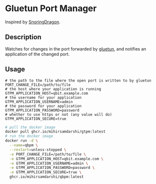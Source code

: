 # Gluetun Port Manager

Inspired by [SnoringDragon](https://github.com/SnoringDragon/gluetun-qbittorrent-port-manager/).

## Description

Watches for changes in the port forwarded by [gluetun](https://github.com/qdm12/gluetun), and notifies an application
of the changed port.

## Usage

```env
# the path to the file where the open port is written to by gluetun
PORT_CHANGE_FILE=/path/to/file
# the host where your application is running
GTPM_APPLICATION_HOST=qbit.example.com
# the username for your application
GTPM_APPLICATION_USERNAME=admin
# the password for your application
GTPM_APPLICATION_PASSWORD=password
# whether to use https or not (any value will do)
GTPM_APPLICATION_SECURE=true
```

```bash
# pull the docker image
docker pull ghcr.io/mihirsamdarshi/gtpm:latest
# run the docker image
docker run -d \
  --name=qbpm \
  --restart=unless-stopped \
  -e PORT_CHANGE_FILE=/path/to/file \
  -e GTPM_APPLICATION_HOST=qbit.example.com \
  -e GTPM_APPLICATION_USERNAME=admin \
  -e GTPM_APPLICATION_PASSWORD=password \
  -e GTPM_APPLICATION_SECURE=true \
  ghcr.io/mihirsamdarshi/qbpm:latest
```
